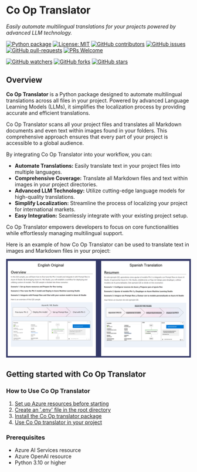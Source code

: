 # Co Op Translator

_Easily automate multilingual translations for your projects powered by advanced LLM technology._

[![Python package](https://img.shields.io/pypi/v/co-op-translator)](https://pypi.org/project/co-op-translator/)
[![License: MIT](https://img.shields.io/github/license/Imperial-EE-Microsoft/co_op_translator)](https://github.com/Imperial-EE-Microsoft/co_op_translator/blob/main/LICENSE)
[![GitHub contributors](https://img.shields.io/github/contributors/Imperial-EE-Microsoft/co_op_translator.svg)](https://GitHub.com/Imperial-EE-Microsoft/co_op_translator/graphs/contributors/)
[![GitHub issues](https://img.shields.io/github/issues/Imperial-EE-Microsoft/co_op_translator.svg)](https://GitHub.com/Imperial-EE-Microsoft/co_op_translator/issues/)
[![GitHub pull-requests](https://img.shields.io/github/issues-pr/Imperial-EE-Microsoft/co_op_translator.svg)](https://GitHub.com/Imperial-EE-Microsoft/co_op_translator/pulls/)
[![PRs Welcome](https://img.shields.io/badge/PRs-welcome-brightgreen.svg?style=flat-square)](http://makeapullrequest.com)

[![GitHub watchers](https://img.shields.io/github/watchers/Imperial-EE-Microsoft/co_op_translator.svg?style=social&label=Watch)](https://GitHub.com/Imperial-EE-Microsoft/co_op_translator/watchers/)
[![GitHub forks](https://img.shields.io/github/forks/Imperial-EE-Microsoft/co_op_translator.svg?style=social&label=Fork)](https://GitHub.com/Imperial-EE-Microsoft/co_op_translator/network/)
[![GitHub stars](https://img.shields.io/github/stars/Imperial-EE-Microsoft/co_op_translator?style=social&label=Star)](https://GitHub.com/Imperial-EE-Microsoft/co_op_translator/stargazers/)

## Overview

**Co Op Translator** is a Python package designed to automate multilingual translations across all files in your project. Powered by advanced Language Learning Models (LLMs), it simplifies the localization process by providing accurate and efficient translations.

Co Op Translator scans all your project files and translates all Markdown documents and even text within images found in your folders. This comprehensive approach ensures that every part of your project is accessible to a global audience.

By integrating Co Op Translator into your workflow, you can:

- **Automate Translations:** Easily translate text in your project files into multiple languages.
- **Comprehensive Coverage:** Translate all Markdown files and text within images in your project directories.
- **Advanced LLM Technology:** Utilize cutting-edge language models for high-quality translations.
- **Simplify Localization:** Streamline the process of localizing your project for international markets.
- **Easy Integration:** Seamlessly integrate with your existing project setup.

Co Op Translator empowers developers to focus on core functionalities while effortlessly managing multilingual support.

Here is an example of how Co Op Translator can be used to translate text in images and Markdown files in your project:

![Example](/imgs/ex.png)

## Getting started with Co Op Translator

### How to Use Co Op Translator

1. [Set up Azure resources before starting](./docs/set-up-azure-resources.md)
1. [Create an '.env' file in the root directory](./docs/create-env-file.md)
1. [Install the Co Op translator package](./docs/install-package.md)
1. [Use Co Op translator in your project](./docs/use-co-op-translator.md)

### Prerequisites

- Azure AI Services resource
- Azure OpenAI resource
- Python 3.10 or higher
